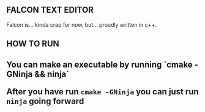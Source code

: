 <H2>FALCON TEXT EDITOR</H2>
Falcon is... kinda crap for now, but... 
proudly written in c++.

<H2>HOW TO RUN<H2>
You can make an executable by running
`cmake -GNinja && ninja`

After you have run `cmake -GNinja` you can just run `ninja` going forward
